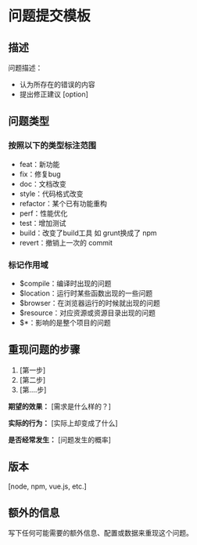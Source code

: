 # 问题提交模板

## 描述

问题描述：
  * 认为所存在的错误的内容
  * 提出修正建议 [option]

## 问题类型

### 按照以下的类型标注范围

* feat：新功能
* fix：修复bug
* doc：文档改变
* style：代码格式改变
* refactor：某个已有功能重构
* perf：性能优化
* test：增加测试
* build：改变了build工具 如 grunt换成了 npm
* revert：撤销上一次的 commit

### 标记作用域

* $compile：编译时出现的问题
* $location：运行时某些函数出现的一些问题
* $browser：在浏览器运行的时候就出现的问题
* $resource：对应资源或资源目录出现的问题
* $\*：影响的是整个项目的问题

## 重现问题的步骤

1. [第一步]
2. [第二步]
3. [第....步]

**期望的效果：** [需求是什么样的？]

**实际的行为：** [实际上却变成了什么]

**是否经常发生：** [问题发生的概率]

## 版本

[node, npm, vue.js, etc.]

## 额外的信息

写下任何可能需要的额外信息、配置或数据来重现这个问题。
